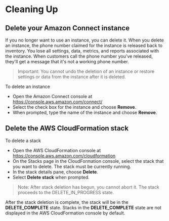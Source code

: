 # Cleaning Up

## Delete your Amazon Connect instance

If you no longer want to use an instance, you can delete it. When you delete an instance, the phone number claimed for the instance is released back to inventory. You lose all settings, data, metrics, and reports associated with the instance. When customers call the phone number you've released, they'll get a message that it's not a working phone number.

> Important: You cannot undo the deletion of an instance or restore settings or data from the instance after it is deleted.

To delete an instance

- Open the Amazon Connect console at https://console.aws.amazon.com/connect/
- Select the check box for the instance and choose **Remove**.
- When prompted, type the name of the instance and choose **Remove**.


## Delete the AWS CloudFormation stack

To delete a stack
    
- Open the AWS CloudFormation console at https://console.aws.amazon.com/cloudformation
- On the Stacks page in the CloudFormation console, select the stack that you want to delete. The stack must be currently running.
- In the stack details pane, choose **Delete**.
- Select **Delete stack** when prompted.

> Note: After stack deletion has begun, you cannot abort it. The stack proceeds to the DELETE_IN_PROGRESS state.

After the stack deletion is complete, the stack will be in the **DELETE_COMPLETE** state. Stacks in the **DELETE_COMPLETE** state are not displayed in the AWS CloudFormation console by default.